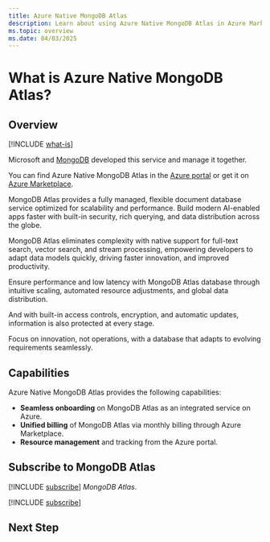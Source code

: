 ```yaml
---
title: Azure Native MongoDB Atlas
description: Learn about using Azure Native MongoDB Atlas in Azure Marketplace.
ms.topic: overview
ms.date: 04/03/2025
---
```


# What is Azure Native MongoDB Atlas?

## Overview

[!INCLUDE [what-is](../includes/what-is.md)]

Microsoft and [MongoDB](https://www.mongodb.com/) developed this service and manage it together.

You can find Azure Native MongoDB Atlas in the [Azure portal](https://portal.azure.com) or get it on [Azure Marketplace](https://azuremarketplace.microsoft.com/marketplace).

MongoDB Atlas provides a fully managed, flexible document database service optimized for scalability and performance. Build modern AI-enabled apps faster with built-in security, rich querying, and data distribution across the globe.

MongoDB Atlas eliminates complexity with native support for full-text search, vector search, and stream processing, empowering developers to adapt data models quickly, driving faster innovation, and improved productivity.

Ensure performance and low latency with MongoDB Atlas database through intuitive scaling, automated resource adjustments, and global data distribution.

And with built-in access controls, encryption, and automatic updates, information is also protected at every stage.

Focus on innovation, not operations, with a database that adapts to evolving requirements seamlessly.

## Capabilities

Azure Native MongoDB Atlas provides the following capabilities:

- **Seamless onboarding** on MongoDB Atlas as an integrated service on Azure.
- **Unified billing** of MongoDB Atlas via monthly billing through Azure Marketplace.
- **Resource management** and tracking from the Azure portal.

## Subscribe to MongoDB Atlas

[!INCLUDE [subscribe](../includes/subscribe.md)] *MongoDB Atlas*.

[!INCLUDE [subscribe](../includes/subscribe-from-azure-portal.md)]

## Next Step